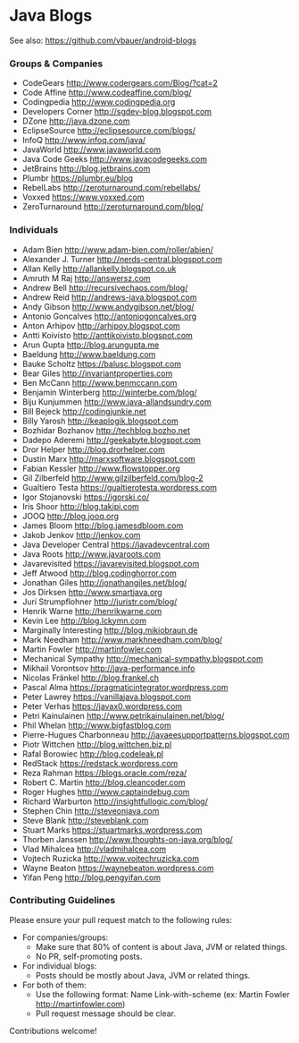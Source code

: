 # Java Blogs

See also: https://github.com/vbauer/android-blogs


### Groups & Companies

* CodeGears http://www.codergears.com/Blog/?cat=2
* Code Affine http://www.codeaffine.com/blog/
* Codingpedia http://www.codingpedia.org
* Developers Corner http://sgdev-blog.blogspot.com
* DZone http://java.dzone.com
* EclipseSource http://eclipsesource.com/blogs/
* InfoQ http://www.infoq.com/java/
* JavaWorld http://www.javaworld.com
* Java Code Geeks http://www.javacodegeeks.com
* JetBrains http://blog.jetbrains.com
* Plumbr https://plumbr.eu/blog
* RebelLabs http://zeroturnaround.com/rebellabs/
* Voxxed https://www.voxxed.com
* ZeroTurnaround http://zeroturnaround.com/blog/


### Individuals

* Adam Bien http://www.adam-bien.com/roller/abien/
* Alexander J. Turner http://nerds-central.blogspot.com
* Allan Kelly http://allankelly.blogspot.co.uk
* Amruth M Raj http://answersz.com
* Andrew Bell http://recursivechaos.com/blog/
* Andrew Reid http://andrews-java.blogspot.com
* Andy Gibson http://www.andygibson.net/blog/
* Antonio Goncalves http://antoniogoncalves.org
* Anton Arhipov http://arhipov.blogspot.com
* Antti Koivisto http://anttikoivisto.blogspot.com
* Arun Gupta http://blog.arungupta.me
* Baeldung http://www.baeldung.com
* Bauke Scholtz https://balusc.blogspot.com
* Bear Giles http://invariantproperties.com
* Ben McCann http://www.benmccann.com
* Benjamin Winterberg http://winterbe.com/blog/
* Biju Kunjummen http://www.java-allandsundry.com
* Bill Bejeck http://codingjunkie.net
* Billy Yarosh http://keaplogik.blogspot.com
* Bozhidar Bozhanov http://techblog.bozho.net
* Dadepo Aderemi http://geekabyte.blogspot.com
* Dror Helper http://blog.drorhelper.com
* Dustin Marx http://marxsoftware.blogspot.com
* Fabian Kessler http://www.flowstopper.org
* Gil Zilberfeld http://www.gilzilberfeld.com/blog-2
* Gualtiero Testa https://gualtierotesta.wordpress.com
* Igor Stojanovski https://igorski.co/
* Iris Shoor http://blog.takipi.com
* JOOQ http://blog.jooq.org
* James Bloom http://blog.jamesdbloom.com
* Jakob Jenkov http://jenkov.com
* Java Developer Central https://javadevcentral.com
* Java Roots http://www.javaroots.com
* Javarevisited https://javarevisited.blogspot.com
* Jeff Atwood http://blog.codinghorror.com
* Jonathan Giles http://jonathangiles.net/blog/
* Jos Dirksen http://www.smartjava.org
* Juri Strumpflohner http://juristr.com/blog/
* Henrik Warne http://henrikwarne.com
* Kevin Lee http://blog.lckymn.com
* Marginally Interesting http://blog.mikiobraun.de
* Mark Needham http://www.markhneedham.com/blog/
* Martin Fowler http://martinfowler.com
* Mechanical Sympathy http://mechanical-sympathy.blogspot.com
* Mikhail Vorontsov http://java-performance.info
* Nicolas Fränkel http://blog.frankel.ch
* Pascal Alma https://pragmaticintegrator.wordpress.com
* Peter Lawrey https://vanillajava.blogspot.com
* Peter Verhas https://javax0.wordpress.com
* Petri Kainulainen http://www.petrikainulainen.net/blog/
* Phil Whelan http://www.bigfastblog.com
* Pierre-Hugues Charbonneau http://javaeesupportpatterns.blogspot.com
* Piotr Wittchen http://blog.wittchen.biz.pl
* Rafal Borowiec http://blog.codeleak.pl
* RedStack https://redstack.wordpress.com
* Reza Rahman https://blogs.oracle.com/reza/
* Robert C. Martin http://blog.cleancoder.com
* Roger Hughes http://www.captaindebug.com
* Richard Warburton http://insightfullogic.com/blog/
* Stephen Chin http://steveonjava.com
* Steve Blank http://steveblank.com
* Stuart Marks https://stuartmarks.wordpress.com
* Thorben Janssen http://www.thoughts-on-java.org/blog/
* Vlad Mihalcea http://vladmihalcea.com
* Vojtech Ruzicka http://www.vojtechruzicka.com
* Wayne Beaton https://waynebeaton.wordpress.com
* Yifan Peng http://blog.pengyifan.com


### Contributing Guidelines

Please ensure your pull request match to the following rules:

* For companies/groups:
    * Make sure that 80% of content is about Java, JVM or related things.
    * No PR, self-promoting posts.
* For individual blogs:
    * Posts should be mostly about Java, JVM or related things.
* For both of them:
    * Use the following format: Name Link-with-scheme
      (ex: Martin Fowler http://martinfowler.com)
    * Pull request message should be clear.

Contributions welcome!

